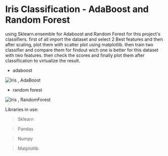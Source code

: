 # **Iris Classification - AdaBoost and Random Forest**

using Sklearn.ensemble for Adaboost and Random Forest for this project's classifiers. first of all import the dataset and select 2 Best features and then after scaling, plot them with scatter plot using matplotlib. then train two classifier and compare them for findout wich one is better for this dataset with two features. then check the scores and finally plot them after classification to virtualize the result. 

- adaboost

![Iris , AdaBoost](https://uupload.ir/files/xvlx_ada.png "AdaBoost")

- random forest

![Iris , RandomForest](https://uupload.ir/files/sbps_iris.png "RandomForest")

Libraries in use:

> Sklearn

> Pandas

> Numpy

> Matplotlib
